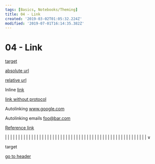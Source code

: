 ```yaml
---
tags: [Basics, Notebooks/Theming]
title: 04 - Link
created: '2019-03-02T01:05:32.224Z'
modified: '2019-07-01T16:14:35.382Z'
---
```


# 04 - Link

[target](#target)

[absolute url](https://www.google.com)

[relative url](../attachments/icon_small.png)

Inline [link](https://www.google.com)

[link without protocol](www.google.com)

Autolinking www.google.com

Autolinking emails foo@bar.com

[Reference link][1]

[1]: https://www.google.com

|
|
|
|
|
|
|
|
|
|
|
|
|
|
|
|
|
|
|
|
|
|
|
|
|
|
|
|
|
|
|
|
|
|
|
|
|
|
|
|
|
|
|
|
|
|
|
|
|
|
|
|
|
|
∨

<div id="target">target</div>

<a href="#04---link">go to header</a>

